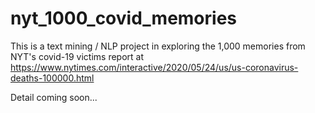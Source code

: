 # nyt_1000_covid_memories

This is a text mining / NLP project in exploring the 1,000 memories from NYT's covid-19 victims report at
https://www.nytimes.com/interactive/2020/05/24/us/us-coronavirus-deaths-100000.html


Detail coming soon...

